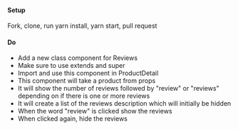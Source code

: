 #### Setup
Fork, clone, run yarn install, yarn start, pull request

#### Do
 * Add a new class component for Reviews
 * Make sure to use extends and super
 * Import and use this component in ProductDetail
 * This component will take a product from props
 * It will show the number of reviews followed by "review" or "reviews" depending on if there is one or more reviews
 * It will create a list of the reviews description which will initially be hidden
 * When the word "review" is clicked show the reviews
 * When clicked again, hide the reviews
